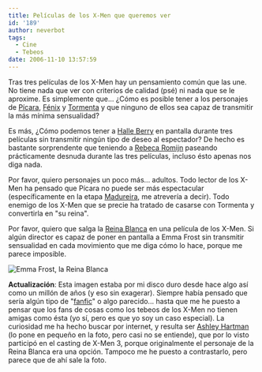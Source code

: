 ```yaml
---
title: Películas de los X-Men que queremos ver
id: '189'
author: neverbot
tags:
  - Cine
  - Tebeos
date: 2006-11-10 13:57:59
---
```


Tras tres películas de los X-Men hay un pensamiento común que las une. No tiene nada que ver con criterios de calidad (psé) ni nada que se le aproxime. Es simplemente que... ¿Cómo es posible tener a los personajes de [Pícara](http://en.wikipedia.org/wiki/Rogue_(comics)), [Fénix](http://en.wikipedia.org/wiki/Jean_Grey) y [Tormenta](http://en.wikipedia.org/wiki/Storm_%28comics%29) y que ninguno de ellos sea capaz de transmitir la más mínima sensualidad?

Es más, ¿Cómo podemos tener a [Halle Berry](http://www.imdb.com/name/nm0000932/) en pantalla durante tres películas sin transmitir ningún tipo de deseo al espectador? De hecho es bastante sorprendente que teniendo a [Rebeca Romijn](http://www.imdb.com/name/nm0005381/) paseando prácticamente desnuda durante las tres películas, incluso ésto apenas nos diga nada.

Por favor, quiero personajes un poco más... adultos. Todo lector de los X-Men ha pensado que Pícara no puede ser más espectacular (específicamente en la etapa [Madureira](http://www.joemadfan.com/), me atrevería a decir). Todo enemigo de los X-Men que se precie ha tratado de casarse con Tormenta y convertirla en "su reina".

Por favor, quiero que salga la [Reina Blanca](http://en.wikipedia.org/wiki/Emma_Frost) en una película de los X-Men. Si algún director es capaz de poner en pantalla a Emma Frost sin transmitir sensualidad en cada movimiento que me diga cómo lo hace, porque me parece imposible.

![Emma Frost, la Reina Blanca](./ReinaBlanca.jpg "Emma Frost, la Reina Blanca")

**Actualización**: Esta imagen estaba por mi disco duro desde hace algo así como un millón de años (y eso sin exagerar). Siempre había pensado que sería algún tipo de "[fanfic](http://en.wikipedia.org/wiki/Fan_fiction)" o algo parecido... hasta que me he puesto a pensar que los fans de cosas como los tebeos de los X-Men no tienen amigas como ésta (yo sí, pero es que yo soy un caso especial). La curiosidad me ha hecho buscar por internet, y resulta ser [Ashley Hartman](http://www.ashleyhartman.com/) (lo pone en pequeño en la foto, pero casi no se entiende), que por lo visto participó en el casting de X-Men 3, porque originalmente el personaje de la Reina Blanca era una opción. Tampoco me he puesto a contrastarlo, pero parece que de ahí sale la foto.